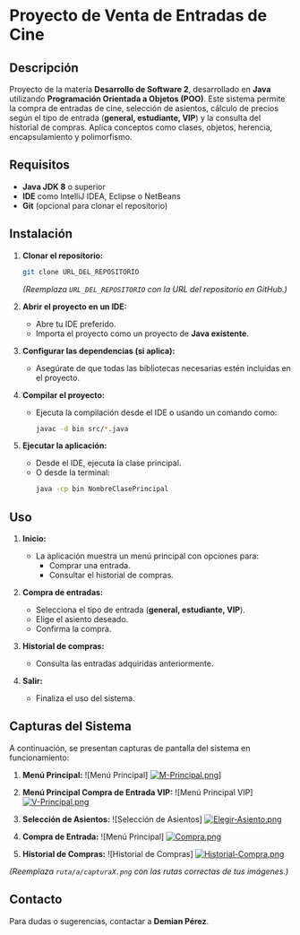 # Proyecto de Venta de Entradas de Cine

## Descripción
Proyecto de la materia **Desarrollo de Software 2**, desarrollado en **Java** utilizando **Programación Orientada a Objetos (POO)**. Este sistema permite la compra de entradas de cine, selección de asientos, cálculo de precios según el tipo de entrada (**general, estudiante, VIP**) y la consulta del historial de compras. Aplica conceptos como clases, objetos, herencia, encapsulamiento y polimorfismo.

## Requisitos
- **Java JDK 8** o superior
- **IDE** como IntelliJ IDEA, Eclipse o NetBeans
- **Git** (opcional para clonar el repositorio)

## Instalación
1. **Clonar el repositorio:**
   ```bash
   git clone URL_DEL_REPOSITORIO
   ```
   *(Reemplaza `URL_DEL_REPOSITORIO` con la URL del repositorio en GitHub.)*

2. **Abrir el proyecto en un IDE:**
   - Abre tu IDE preferido.
   - Importa el proyecto como un proyecto de **Java existente**.

3. **Configurar las dependencias (si aplica):**
   - Asegúrate de que todas las bibliotecas necesarias estén incluidas en el proyecto.

4. **Compilar el proyecto:**
   - Ejecuta la compilación desde el IDE o usando un comando como:
     ```bash
     javac -d bin src/*.java
     ```

5. **Ejecutar la aplicación:**
   - Desde el IDE, ejecuta la clase principal.
   - O desde la terminal:
     ```bash
     java -cp bin NombreClasePrincipal
     ```

## Uso
1. **Inicio:**
   - La aplicación muestra un menú principal con opciones para:
     - Comprar una entrada.
     - Consultar el historial de compras.

2. **Compra de entradas:**
   - Selecciona el tipo de entrada (**general, estudiante, VIP**).
   - Elige el asiento deseado.
   - Confirma la compra.

3. **Historial de compras:**
   - Consulta las entradas adquiridas anteriormente.

4. **Salir:**
   - Finaliza el uso del sistema.

## Capturas del Sistema
A continuación, se presentan capturas de pantalla del sistema en funcionamiento:

1. **Menú Principal:**
   ![Menú Principal]
   [![M-Principal.png](https://i.postimg.cc/vmM9VFzj/M-Principal.png)](https://postimg.cc/9D8z6kst)]
2. **Menú Principal Compra de Entrada VIP:**
   ![Menú Principal VIP]
[![V-Principal.png](https://i.postimg.cc/BQr2J11J/V-Principal.png)](https://postimg.cc/N5xK4F4n)
   
4. **Selección de Asientos:**
   ![Selección de Asientos]
   [![Elegir-Asiento.png](https://i.postimg.cc/xdRmGxpd/Elegir-Asiento.png)](https://postimg.cc/3ykWYBTM)

5. **Compra de Entrada:**
   ![Menú Principal]
   [![Compra.png](https://i.postimg.cc/L40z0W9Y/Compra.png)](https://postimg.cc/qgyhNjC4)

6. **Historial de Compras:**
   ![Historial de Compras]
[![Historial-Compra.png](https://i.postimg.cc/Cxbk5Ljk/Historial-Compra.png)](https://postimg.cc/pmXp1vcL)

*(Reemplaza `ruta/a/capturaX.png` con las rutas correctas de tus imágenes.)*

## Contacto
Para dudas o sugerencias, contactar a **Demian Pérez**.
